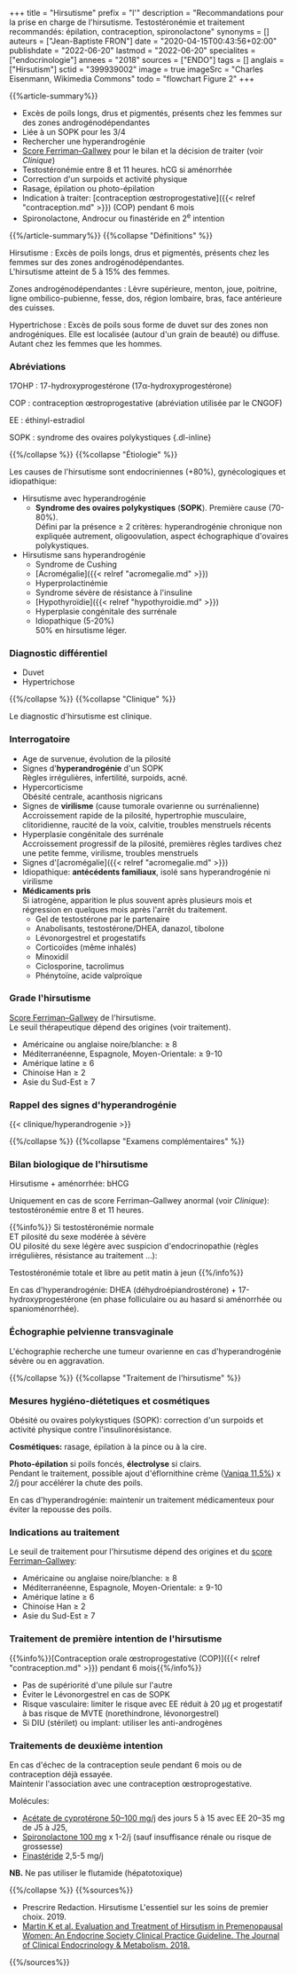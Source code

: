 +++
title = "Hirsutisme"
prefix = "l'"
description = "Recommandations pour la prise en charge de l'hirsutisme. Testostéronémie et traitement recommandés: épilation, contraception, spironolactone"
synonyms = []
auteurs = ["Jean-Baptiste FRON"]
date = "2020-04-15T00:43:56+02:00"
publishdate = "2022-06-20"
lastmod = "2022-06-20"
specialites = ["endocrinologie"]
annees = "2018"
sources = ["ENDO"]
tags = []
anglais = ["Hirsutism"]
sctid = "399939002"
image = true
imageSrc = "Charles Eisenmann, Wikimedia Commons"
todo = "flowchart Figure 2"
+++

{{%article-summary%}}

- Excès de poils longs, drus et pigmentés, présents chez les femmes sur des zones androgénodépendantes
- Liée à un SOPK pour les 3/4
- Rechercher une hyperandrogénie
- [Score Ferriman–Gallwey](http://www.e-dpc.fr/bibliotheque/docs/trouble_du_cycle_amenorrhee_hyperandrogenie/fiches_pratiques/score_ferriman_gallwey.pdf) pour le bilan et la décision de traiter (voir *Clinique*)
- Testostéronémie entre 8 et 11 heures. hCG si aménorrhée
- Correction d'un surpoids et activité physique
- Rasage, épilation ou photo-épilation
- Indication à traiter: [contraception œstroprogestative]({{< relref "contraception.md" >}}) (COP) pendant 6 mois
- Spironolactone, Androcur ou finastéride en 2<sup>e</sup> intention

{{%/article-summary%}}
{{%collapse "Définitions" %}}

Hirsutisme
: Excès de poils longs, drus et pigmentés, présents chez les femmes sur des zones androgénodépendantes.  
L'hirsutisme atteint de 5 à 15% des femmes.

Zones androgénodépendantes
: Lèvre supérieure, menton, joue, poitrine, ligne ombilico-pubienne, fesse, dos, région lombaire, bras, face antérieure des cuisses.

Hypertrichose
: Excès de poils sous forme de duvet sur des zones non androgéniques. Elle est localisée (autour d'un grain de beauté) ou diffuse. Autant chez les femmes que les hommes.

### Abréviations

17OHP
: 17-hydroxyprogestérone (17α-hydroxyprogestérone)

COP
: contraception œstroprogestative (abréviation utilisée par le CNGOF)

EE
: éthinyl-estradiol

SOPK
: syndrome des ovaires polykystiques
{.dl-inline}

{{%/collapse %}}
{{%collapse "Étiologie" %}}

Les causes de l'hirsutisme sont endocriniennes (+80%), gynécologiques et idiopathique:

- Hirsutisme avec hyperandrogénie
  - **Syndrome des ovaires polykystiques** (**SOPK**). Première cause (70-80%).  
    Défini par la présence ≥ 2 critères: hyperandrogénie chronique non expliquée autrement, oligoovulation, aspect échographique d'ovaires polykystiques.
- Hirsutisme sans hyperandrogénie
  - Syndrome de Cushing
  - [Acromégalie]({{< relref "acromegalie.md" >}})
  - Hyperprolactinémie
  - Syndrome sévère de résistance à l'insuline
  - [Hypothyroïdie]({{< relref "hypothyroidie.md" >}})
  - Hyperplasie congénitale des surrénale
  - Idiopathique (5-20%)  
    50% en hirsutisme léger.

### Diagnostic différentiel

- Duvet
- Hypertrichose

{{%/collapse %}}
{{%collapse "Clinique" %}}

Le diagnostic d'hirsutisme est clinique.

### Interrogatoire

- Age de survenue, évolution de la pilosité
- Signes d'**hyperandrogénie** d'un SOPK  
  Règles irrégulières, infertilité, surpoids, acné.
- Hypercorticisme  
  Obésité centrale, acanthosis nigricans
- Signes de **virilisme** (cause tumorale ovarienne ou surrénalienne)  
  Accroissement rapide de la pilosité, hypertrophie musculaire, clitoridienne, raucité de la voix, calvitie, troubles menstruels récents
- Hyperplasie congénitale des surrénale  
  Accroissement progressif de la pilosité, premières règles tardives chez une petite femme, virilisme, troubles menstruels
- Signes d'[acromégalie]({{< relref "acromegalie.md" >}})
- Idiopathique: **antécédents familiaux**, isolé sans hyperandrogénie ni virilisme
- **Médicaments pris**  
  Si iatrogène, apparition le plus souvent après plusieurs mois et régression en quelques mois après l'arrêt du traitement.
  - Gel de testostérone par le partenaire
  - Anabolisants, testostérone/DHEA, danazol, tibolone
  - Lévonorgestrel et progestatifs
  - Corticoïdes (même inhalés)
  - Minoxidil
  - Ciclosporine, tacrolimus
  - Phénytoïne, acide valproïque

### Grade l'hirsutisme

[Score Ferriman–Gallwey](http://www.e-dpc.fr/bibliotheque/docs/trouble_du_cycle_amenorrhee_hyperandrogenie/fiches_pratiques/score_ferriman_gallwey.pdf) de l'hirsutisme.  
Le seuil thérapeutique dépend des origines (voir traitement).

- Américaine ou anglaise noire/blanche: ≥ 8
- Méditerranéenne, Espagnole, Moyen-Orientale: ≥ 9-10
- Amérique latine ≥ 6
- Chinoise Han ≥ 2
- Asie du Sud-Est ≥ 7

### Rappel des signes d'hyperandrogénie

{{< clinique/hyperandrogenie >}}

{{%/collapse %}}
{{%collapse "Examens complémentaires" %}}

### Bilan biologique de l'hirsutisme

Hirsutisme + aménorrhée: bHCG

Uniquement en cas de score Ferriman–Gallwey anormal (voir *Clinique*): testostéronémie entre 8 et 11 heures.

{{%info%}}
Si testostéronémie normale  
ET pilosité du sexe modérée à sévère  
OU pilosité du sexe légère avec suspicion d'endocrinopathie (règles irrégulières, résistance au traitement ...):

Testostéronémie totale et libre au petit matin à jeun
{{%/info%}}

En cas d'hyperandrogénie: DHEA (déhydroépiandrostérone) + 17-hydroxyprogestérone (en phase folliculaire ou au hasard si aménorrhée ou spanioménorrhée).

### Échographie pelvienne transvaginale

L'échographie recherche une tumeur ovarienne en cas d'hyperandrogénie sévère ou en aggravation.

{{%/collapse %}}
{{%collapse "Traitement de l'hirsutisme" %}}

### Mesures hygiéno-diétetiques et cosmétiques

Obésité ou ovaires polykystiques (SOPK): correction d'un surpoids et activité physique contre l'insulinorésistance.

**Cosmétiques:** rasage, épilation à la pince ou à la cire.

**Photo-épilation** si poils foncés, **électrolyse** si clairs.  
Pendant le traitement, possible ajout d'éflornithine crème ([Vaniqa 11,5%](https://ec.europa.eu/health/documents/community-register/2018/20180316140355/anx_140355_fr.pdf)) x 2/j pour accélérer la chute des poils.

En cas d'hyperandrogénie: maintenir un traitement médicamenteux pour éviter la repousse des poils.

### Indications au traitement

Le seuil de traitement pour l'hirsutisme dépend des origines et du [score Ferriman–Gallwey](http://www.e-dpc.fr/bibliotheque/docs/trouble_du_cycle_amenorrhee_hyperandrogenie/fiches_pratiques/score_ferriman_gallwey.pdf):

- Américaine ou anglaise noire/blanche: ≥ 8
- Méditerranéenne, Espagnole, Moyen-Orientale: ≥ 9-10
- Amérique latine ≥ 6
- Chinoise Han ≥ 2
- Asie du Sud-Est ≥ 7

### Traitement de première intention de l'hirsutisme

{{%info%}}[Contraception orale œstroprogestative (COP)]({{< relref "contraception.md" >}}) pendant 6 mois{{%/info%}}

- Pas de supériorité d'une pilule sur l'autre
- Éviter le Lévonorgestrel en cas de SOPK
- Risque vasculaire: limiter le risque avec EE réduit à 20 µg et progestatif à bas risque de MVTE (norethindrone, lévonorgestrel)
- Si DIU (stérilet) ou implant: utiliser les anti-androgènes

### Traitements de deuxième intention

En cas d'échec de la contraception seule pendant 6 mois ou de contraception déjà essayée.  
Maintenir l'association avec une contraception œstroprogestative.

Molécules:

- [Acétate de cyprotérone 50–100 mg/j](https://base-donnees-publique.medicaments.gouv.fr/affichageDoc.php?specid=61255738&typedoc=R) des jours 5 à 15 avec EE 20–35 mg de J5 à J25,
- [Spironolactone 100 mg](https://base-donnees-publique.medicaments.gouv.fr/affichageDoc.php?specid=61938189&typedoc=R) x 1-2/j (sauf insuffisance rénale ou risque de grossesse)
- [Finastéride](https://base-donnees-publique.medicaments.gouv.fr/affichageDoc.php?specid=60123363&typedoc=R) 2,5-5 mg/j

**NB.** Ne pas utiliser le flutamide (hépatotoxique)

{{%/collapse %}}
{{%sources%}}

- Prescrire Redaction. Hirsutisme L'essentiel sur les soins de premier choix. 2019.
- [Martin K et al. Evaluation and Treatment of Hirsutism in Premenopausal Women: An Endocrine Society Clinical Practice Guideline. The Journal of Clinical Endocrinology & Metabolism. 2018.](https://academic.oup.com/jcem/article/103/4/1233/4924418)

{{%/sources%}}
